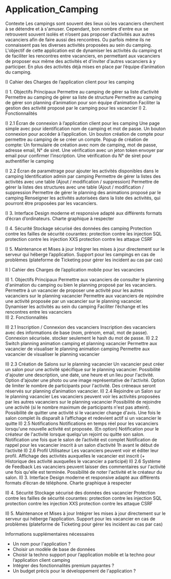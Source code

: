 # Application_Camping



Contexte 
Les campings sont souvent des lieux où les vacanciers cherchent à se détendre et à s'amuser. Cependant, bon nombre d'entre eux se retrouvent souvent isolés et n’osent pas proposer d’activités aux autres vacanciers afin de faire aussi des rencontres.  Ou parfois même ils ne connaissent pas les diverses activités proposées au sein du camping. L'objectif de cette application est de dynamiser les activités du camping et de faciliter les rencontres entre vacanciers, en permettant aux vacanciers de proposer eux même des activités et d'inviter d'autres vacanciers à y participer. En plus des activités déjà mises en place par l’équipe d’animation du camping.

I) Cahier des Charges de l’application client pour les camping

I) 1. Objectifs Principaux 
Permettre au camping de gérer sa liste d’activité 
Permettre au camping de gérer sa liste de structure
Permettre au camping de gérer son planning d’animation pour son équipe d’animation
Faciliter la gestion des activité proposé par le camping pour les vacancier
I) 2. Fonctionnalités

I) 2.1 Écran de connexion à l’application client pour les camping
Une page simple avec pour identification nom de camping et mot de passe.
Un bouton connexion pour accéder à l’application.
Un bouton création de compte pour permettre au camping de se créer un compte.
Popup de création de compte:
Un formulaire de création avec nom de camping, mot de passe, adresse email, N°  de siret.
Une vérification avec un jeton token envoyer par email pour confirmer l’inscription.
Une vérification du N° de siret pour authentifier le camping

I) 2.2 Écran de paramétrage pour ajouter les activités disponibles dans le camping
Identification admin par camping
Permettre de gérer la listes des activités avec une table (Ajout / modification / suppression)
Permettre de gérer la listes des structures avec une table (Ajout / modification / suppression
Permettre de gérer le planning des animations proposé par le camping
Renseigner les activités autorisées dans la liste des activités, qui pourront être proposées par les vacanciers.

I) 3. Interface
Design moderne et responsive adapté aux différents formats d’écran  d’ordinateurs.
Charte graphique  à respecter

I) 4. Sécurité 
Stockage sécurisé des données des camping
Protection contre les failles de sécurité courantes:
	protection contre les injection SQL
	protection contre les injection XXS
	protection contre les attaque CSRF

I) 5. Maintenance et Mises à jour 
Intégrer les mises à jour directement sur le serveur qui héberge l’application.
Support pour les campings en cas de problèmes (plateforme de Ticketing pour gérer les incident au cas par cas)

II ) Cahier des Charges de l’application mobile pour les vacanciers

II) 1. Objectifs Principaux 
Permettre aux vacanciers de consulter le planning d'animation du camping ou bien le planning proposé par les vacanciers.
Permettre à un vacancier de proposer une activité pour les autres vacanciers sur le planning vacancier
Permettre aux vacanciers de rejoindre une activité proposée par un vacancier sur le planning vacancier.
Dynamiser les activités au sein du camping
Faciliter l’échange et les rencontres entre les vacanciers  
II) 2. Fonctionnalités

II) 2.1 Inscription / Connexion des vacanciers
Inscription des vacanciers avec des informations de base (nom, prénom, email, mot de passe).
Connexion sécurisée.
stocker seulement le hash du mot de passe.
II) 2.2 Switch planning animation camping et planning vacancier
Permettre aux vacancier de visualiser le planning animation camping
Permettre aux vacancier de visualiser le planning vacancier

II) 2.3 Création de Salons sur le planning vacancier
Un vacancier peut créer un salon pour une activité spécifique sur le planning vacancier.
Possibilité d'ajouter une description, une date, une heure et un lieu pour l'activité.
Option d'ajouter une photo ou une image représentative de l'activité.
Option de limiter le nombre de participants pour l'activité.
Des créneaux seront réservés sur planning d’animation vacancier.
II) 2.4 Rejoindre un Salon sur le planning vacancier
Les vacanciers peuvent voir les activités proposées par les autres vacanciers sur le planning vacancier
Possibilité de rejoindre une activité (si le nombre maximum de participants n'est pas atteint).
Possibilité de quitter une activité si le vacancier change d'avis.
Une fois le salon complet ils  disparaît à l’affichage et redevient actif si un vacancier le quitte 
II) 2.5 Notifications
Notifications en temps réel pour les vacanciers lorsqu'une nouvelle activité est proposée. (En option)
Notification pour le créateur de l'activité lorsque quelqu'un rejoint ou quitte son salon.
Notification une fois que le salon de l’activité est complet
Notification de rappel pour les vacancier inscrit à un salon d’activité  1h avant le début de l’activité
II) 2.6 Profil Utilisateur
Les vacanciers peuvent voir et éditer leur profil.
Affichage des activités auxquelles le vacancier est inscrit (+ Historique des activité auxquelles le vacancier a participé)
II) 2.6 Système de Feedback
Les vacanciers peuvent laisser des commentaires sur l'activité une fois qu'elle est terminée.
Possibilité de noter l'activité et le créateur du salon.
II) 3. Interface
Design moderne et responsive adapté aux différents formats d’écran de téléphone.
Charte graphique  à respecter

II) 4. Sécurité 
Stockage sécurisé des données des vacancier
Protection contre les failles de sécurité courantes:
	protection contre les injection SQL
	protection contre les injection XXS
	protection contre les attaque CSRF

II) 5. Maintenance et Mises à jour 
Intégrer les mises à jour directement sur le serveur qui héberge l’application.
Support pour les vacancier en cas de problèmes (plateforme de Ticketing pour gérer les incident au cas par cas)


Informations supplémentaires nécessaires 
- Un nom pour l'application ?
- Choisir un modèle de base de données
- Choisir la techno support pour l’application mobile et la techno pour l’application client camping
- Intégrer des fonctionnalités premium payantes ?
- Un budget précis pour le développement de l'application ?


